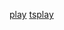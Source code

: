 [play](https://www.typescriptlang.org/play?#code/PQKhAIFgCh3CACAbAlgYwKYDsDOHwCCA4gAoAyAtAMwB0ADDHIqprvkQGIAilAjDVUbwoseMBgwALgE8ADvg5ZwAHgAqAGnAAlAHzgAvOAAUADwBc4VQEoDereADcE6DPnhZKN4bXq9pi9a2Klq+xgBmFooqGto6Nvp2js5oAPa4ku6eGBYeXiI+fuaW8XowyiF+EeBRPrFWFvYJIgCQMM1GYTamNk7QUnL4JFnSAIYATgAm0XreFcapWJIoWACuI0tpkUq1uiXgQ-Kjk8F6vTALOBkHGEdThmUafrIB9fvD41NqM6XQ5aFGCyWq3WKE21W2MV2FmutxOQTabRhH2MALSQLWGywXVkVh6zlc+FyGFQWHw3kexgAFhgRhMXkEkccvkloBcMkSSdlMvJOQY3odkSMcNzict8GdoEA) [tsplay](https://tsplay.dev/WPJ4KN)